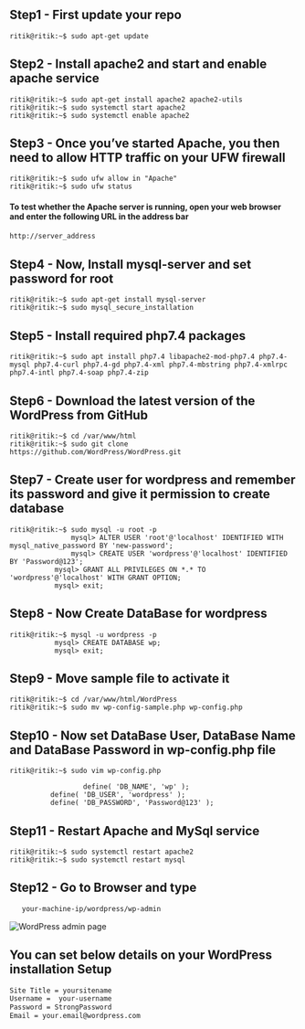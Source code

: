 ## Step1 - First update your repo

```console
ritik@ritik:~$ sudo apt-get update
```

## Step2 - Install apache2 and start and enable apache service

```console
ritik@ritik:~$ sudo apt-get install apache2 apache2-utils
ritik@ritik:~$ sudo systemctl start apache2
ritik@ritik:~$ sudo systemctl enable apache2
```

## Step3 - Once you’ve started Apache, you then need to allow HTTP traffic on your UFW firewall

```console
ritik@ritik:~$ sudo ufw allow in "Apache"
ritik@ritik:~$ sudo ufw status
```

#### To test whether the Apache server is running, open your web browser and enter the following URL in the address bar
```bash
http://server_address
```

## Step4 - Now, Install mysql-server and set password for root

```console
ritik@ritik:~$ sudo apt-get install mysql-server
ritik@ritik:~$ sudo mysql_secure_installation
```

## Step5 -  Install required php7.4 packages 

```console 
ritik@ritik:~$ sudo apt install php7.4 libapache2-mod-php7.4 php7.4-mysql php7.4-curl php7.4-gd php7.4-xml php7.4-mbstring php7.4-xmlrpc php7.4-intl php7.4-soap php7.4-zip
```

## Step6 - Download the latest version of the WordPress from GitHub

```console
ritik@ritik:~$ cd /var/www/html
ritik@ritik:~$ sudo git clone https://github.com/WordPress/WordPress.git
```

## Step7 - Create user for wordpress and remember its password and give it permission to create database

```console
ritik@ritik:~$ sudo mysql -u root -p
               mysql> ALTER USER 'root'@'localhost' IDENTIFIED WITH mysql_native_password BY 'new-password';
               mysql> CREATE USER 'wordpress'@'localhost' IDENTIFIED BY 'Password@123';
	       mysql> GRANT ALL PRIVILEGES ON *.* TO 'wordpress'@'localhost' WITH GRANT OPTION;
	       mysql> exit;
```

## Step8 - Now Create DataBase for wordpress

```console
ritik@ritik:~$ mysql -u wordpress -p
	       mysql> CREATE DATABASE wp;
	       mysql> exit;
```

## Step9 - Move sample file to activate it

```console
ritik@ritik:~$ cd /var/www/html/WordPress
ritik@ritik:~$ sudo mv wp-config-sample.php wp-config.php
```

## Step10 - Now set DataBase User, DataBase Name and DataBase Password in wp-config.php file 

```console
ritik@ritik:~$ sudo vim wp-config.php
                
                  define( 'DB_NAME', 'wp' );
		  define( 'DB_USER', 'wordpress' );
		  define( 'DB_PASSWORD', 'Password@123' );
```

## Step11 - Restart Apache and MySql service

```console
ritik@ritik:~$ sudo systemctl restart apache2
ritik@ritik:~$ sudo systemctl restart mysql
```

## Step12 - Go to Browser and type

```bash
   your-machine-ip/wordpress/wp-admin
```
![WordPress admin page](https://i2.wp.com/wordpress.org/support/files/2018/10/install-step5_v47.png?ssl=1)

## You can set below details on your WordPress installation Setup

```bash
Site Title = yoursitename
Username =  your-username
Password = StrongPassword
Email = your.email@wordpress.com
```




